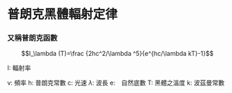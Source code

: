 # 普朗克黑體輻射定律
### 又稱普朗克函數
$$I_\lambda (T)=\frac {2hc^2/\lambda ^5}{e^{hc/\lambda kT}-1}$$

I: 輻射率

v: 頻率
h: 普朗克常數
c: 光速
$\lambda$: 波長
e:　自然底數
T: 黑體之溫度
k: 波茲曼常數

